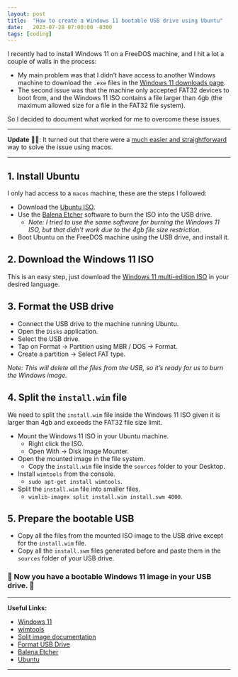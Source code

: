 ```yaml
---
layout: post
title:  "How to create a Windows 11 bootable USB drive using Ubuntu"
date:   2023-07-28 07:00:00 -0300
tags: [coding]
---
```


I recently had to install Windows 11 on a FreeDOS machine, and I hit a lot a couple of walls in the process:

- My main problem was that I didn’t have access to another Windows machine to download the `.exe` files in the [Windows 11 downloads page](https://www.microsoft.com/software-download/windows11).
- The second issue was that the machine only accepted FAT32 devices to boot from, and the Windows 11 ISO  contains a file larger than 4gb (the maximum allowed size for a file in the FAT32 file system).

So I decided to document what worked for me to overcome these issues.

--- 

**Update** 🤦‍♂️: It turned out that there were a [much easier and straightforward](https://www.freecodecamp.org/news/how-make-a-windows-10-usb-using-your-mac-build-a-bootable-iso-from-your-macs-terminal/) way to solve the issue using macos.

---

## 1. Install Ubuntu

I only had access to a `macos` machine, these are the steps I followed:

- Download the [Ubuntu ISO](https://ubuntu.com/download/desktop).
- Use the [Balena Etcher](https://etcher.balena.io/) software to burn the ISO into the USB drive.
    - *Note: I tried to use the same software for burning the Windows 11 ISO, but that didn’t work due to the 4gb file size restriction.*
- Boot Ubuntu on the FreeDOS machine using the USB drive, and install it.

## 2. Download the Windows 11 ISO

This is an easy step, just download the [Windows 11 multi-edition ISO](https://www.microsoft.com/software-download/windows11) in your desired language.

## 3. Format the USB drive

- Connect the USB drive to the machine running Ubuntu.
- Open the `Disks` application.
- Select the USB drive.
- Tap on Format → Partition using MBR / DOS → Format.
- Create a partition → Select FAT type.

_Note: This will delete all the files from the USB, so it’s ready for us to burn the Windows image._

## 4. Split the `install.wim` file

We need to split the `install.wim` file inside the Windows 11 ISO given it is larger than 4gb and exceeds the FAT32 file size limit.

- Mount the Windows 11 ISO in your Ubuntu machine.
    - Right click the ISO.
    - Open With → Disk Image Mounter.
- Open the mounted image in the file system.
    - Copy the `install.wim` file inside the `sources` folder to your Desktop.
- Install `wimtools` from the console.
    - `sudo apt-get install wimtools`.
- Split the `install.wim` file into smaller files.
    - `wimlib-imagex split install.wim install.swm 4000`.

## 5. Prepare the bootable USB

- Copy all the files from the mounted ISO image to the USB drive except for the `install.wim` file.
- Copy all the `install.swm` files generated before and paste them in the `sources` folder of your USB drive.

### **🎉 Now you have a bootable Windows 11 image in your USB drive. 🎉**

---

**Useful Links:**

- [Windows 11](https://www.microsoft.com/software-download/windows11)
- [wimtools](https://launchpad.net/ubuntu/xenial/+package/wimtools)
- [Split image documentation](https://learn.microsoft.com/en-us/windows-hardware/manufacture/desktop/winpe--use-a-single-usb-key-for-winpe-and-a-wim-file---wim?view=windows-11)
- [Format USB Drive](https://itsfoss.com/bootable-windows-usb-linux/)
- [Balena Etcher](https://etcher.balena.io/)
- [Ubuntu](https://ubuntu.com/download/desktop)

---